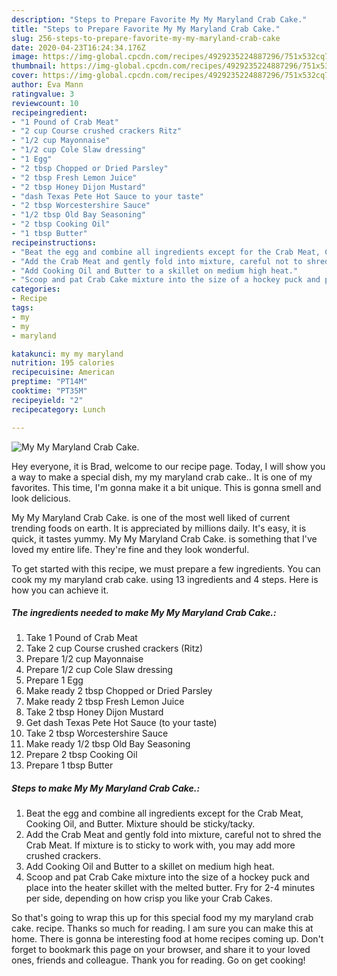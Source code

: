 ```yaml
---
description: "Steps to Prepare Favorite My My Maryland Crab Cake."
title: "Steps to Prepare Favorite My My Maryland Crab Cake."
slug: 256-steps-to-prepare-favorite-my-my-maryland-crab-cake
date: 2020-04-23T16:24:34.176Z
image: https://img-global.cpcdn.com/recipes/4929235224887296/751x532cq70/my-my-maryland-crab-cake-recipe-main-photo.jpg
thumbnail: https://img-global.cpcdn.com/recipes/4929235224887296/751x532cq70/my-my-maryland-crab-cake-recipe-main-photo.jpg
cover: https://img-global.cpcdn.com/recipes/4929235224887296/751x532cq70/my-my-maryland-crab-cake-recipe-main-photo.jpg
author: Eva Mann
ratingvalue: 3
reviewcount: 10
recipeingredient:
- "1 Pound of Crab Meat"
- "2 cup Course crushed crackers Ritz"
- "1/2 cup Mayonnaise"
- "1/2 cup Cole Slaw dressing"
- "1 Egg"
- "2 tbsp Chopped or Dried Parsley"
- "2 tbsp Fresh Lemon Juice"
- "2 tbsp Honey Dijon Mustard"
- "dash Texas Pete Hot Sauce to your taste"
- "2 tbsp Worcestershire Sauce"
- "1/2 tbsp Old Bay Seasoning"
- "2 tbsp Cooking Oil"
- "1 tbsp Butter"
recipeinstructions:
- "Beat the egg and combine all ingredients except for the Crab Meat, Cooking Oil, and Butter. Mixture should be sticky/tacky."
- "Add the Crab Meat and gently fold into mixture, careful not to shred the Crab Meat. If mixture is to sticky to work with, you may add more crushed crackers."
- "Add Cooking Oil and Butter to a skillet on medium high heat."
- "Scoop and pat Crab Cake mixture into the size of a hockey puck and place into the heater skillet with the melted butter. Fry for 2-4 minutes per side, depending on how crisp you like your Crab Cakes."
categories:
- Recipe
tags:
- my
- my
- maryland

katakunci: my my maryland 
nutrition: 195 calories
recipecuisine: American
preptime: "PT14M"
cooktime: "PT35M"
recipeyield: "2"
recipecategory: Lunch

---
```



![My My Maryland Crab Cake.](https://img-global.cpcdn.com/recipes/4929235224887296/751x532cq70/my-my-maryland-crab-cake-recipe-main-photo.jpg)

Hey everyone, it is Brad, welcome to our recipe page. Today, I will show you a way to make a special dish, my my maryland crab cake.. It is one of my favorites. This time, I'm gonna make it a bit unique. This is gonna smell and look delicious.



My My Maryland Crab Cake. is one of the most well liked of current trending foods on earth. It is appreciated by millions daily. It's easy, it is quick, it tastes yummy. My My Maryland Crab Cake. is something that I've loved my entire life. They're fine and they look wonderful.


To get started with this recipe, we must prepare a few ingredients. You can cook my my maryland crab cake. using 13 ingredients and 4 steps. Here is how you can achieve it.

<!--inarticleads1-->

##### The ingredients needed to make My My Maryland Crab Cake.:

1. Take 1 Pound of Crab Meat
1. Take 2 cup Course crushed crackers (Ritz)
1. Prepare 1/2 cup Mayonnaise
1. Prepare 1/2 cup Cole Slaw dressing
1. Prepare 1 Egg
1. Make ready 2 tbsp Chopped or Dried Parsley
1. Make ready 2 tbsp Fresh Lemon Juice
1. Take 2 tbsp Honey Dijon Mustard
1. Get dash Texas Pete Hot Sauce (to your taste)
1. Take 2 tbsp Worcestershire Sauce
1. Make ready 1/2 tbsp Old Bay Seasoning
1. Prepare 2 tbsp Cooking Oil
1. Prepare 1 tbsp Butter




<!--inarticleads2-->

##### Steps to make My My Maryland Crab Cake.:

1. Beat the egg and combine all ingredients except for the Crab Meat, Cooking Oil, and Butter. Mixture should be sticky/tacky.
1. Add the Crab Meat and gently fold into mixture, careful not to shred the Crab Meat. If mixture is to sticky to work with, you may add more crushed crackers.
1. Add Cooking Oil and Butter to a skillet on medium high heat.
1. Scoop and pat Crab Cake mixture into the size of a hockey puck and place into the heater skillet with the melted butter. Fry for 2-4 minutes per side, depending on how crisp you like your Crab Cakes.




So that's going to wrap this up for this special food my my maryland crab cake. recipe. Thanks so much for reading. I am sure you can make this at home. There is gonna be interesting food at home recipes coming up. Don't forget to bookmark this page on your browser, and share it to your loved ones, friends and colleague. Thank you for reading. Go on get cooking!
